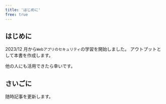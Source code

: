 ```yaml
---
title: 'はじめに'
free: true
---
```


## はじめに

2023/12 月から`Webアプリのセキュリティ`の学習を開始しました。
アウトプットとして本書を作成します。

他の人にも活用できたら幸いです。

## さいごに

随時記事を更新します。
